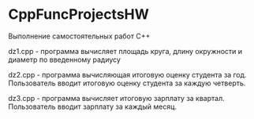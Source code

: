# CppFuncProjectsHW
Выполнение самостоятельных работ C++

dz1.cpp - программа вычисляет площадь круга, длину окружности и
диаметр по введенному радиусу

dz2.cpp - программа вычисляющая итоговую оценку студента за год.
Пользователь вводит итоговую оценку студента за каждую четверть.

dz3.cpp - программа вычисляет итоговую зарплату за квартал.
Пользователь вводит зарплату за каждый месяц.
